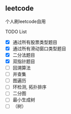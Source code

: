 ## leetcode
个人刷leetcode自用

TODO List

- [x] 通过所有股票类型题目
- [x] 通过所有滑动窗口类型题目
- [x] 二分法题目
- [x] 双指针题目
- [ ] 回溯算法
- [ ] 并查集
- [ ] 图遍历
- [ ] 环检测, 拓扑排序
- [ ] 二分图
- [ ] 最小生成树
- [ ] （树）